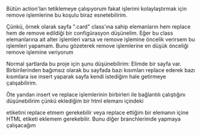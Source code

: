 Bütün action'ları tetiklemeye çalışıyorum fakat işlerimi kolaylaştırmak için remove işlemlerine bu koşulu biraz esnetebilirim.

Çünkü, örnek olarak sayfa ".card" class'ına sahip elemanların hem replace hem de remove edildiği bir configürasyon düşünelim. Eğer bu class elemanlarına ait alter işlemleri varsa ve remove işlemine öncelik verirsem bu işlemleri yapamam. 
Bunu gözeterek remove işlemlerine en düşük önceliği remove işlemine veriyorum


Normal şartlarda bu proje için şunu düşünebilirim: Elimde bir sayfa var. Birbirilerinden bağımsız olarak bu sayfada bazı kısımları replace ederek bazı kısımlara ise insert yaparak sayfa kendi istediğim hale getirmeye çalışabilirim.

Öte yandan insert ve replace işlemlerinin birbirleri ile bağlantılı çalıştığını düşünebilirim çünkü eklediğim bir html elemanı içindeki <p> etiketini replace etmem gerekebilir veya replace ettiğim bir elemanın içine HTML etiketi eklemem gerekebilir. Bunu diğer branchlerimde yapmaya çalışacağım

